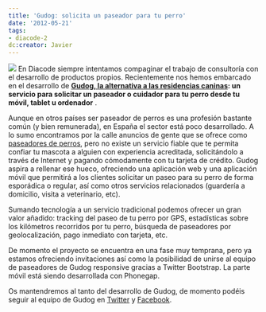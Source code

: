```yaml
---
title: 'Gudog: solicita un paseador para tu perro'
date: '2012-05-21'
tags:
- diacode-2
dc:creator: Javier
---
```


[![](http://blog.diacode.com/wp-content/uploads/2012/05/gudog_snapshot.png)](https://gudog.com)
En Diacode siempre intentamos compaginar el trabajo de consultoría con el desarrollo de productos propios. Recientemente nos hemos embarcado en el desarrollo de 
**[Gudog, la alternativa a las residencias caninas](https://gudog.com): un servicio para solicitar un paseador o cuidador para tu perro desde tu móvil, tablet u ordenador**
.

<!--more-->
Aunque en otros países ser paseador de perros es una profesión bastante común (y bien remunerada), en España el sector está poco desarrollado. A lo sumo encontramos por la calle anuncios de gente que se ofrece como 
[paseadores de perros](https://gudog.com), pero no existe un servicio fiable que te permita confiar tu mascota a alguien con experiencia acreditada, solicitándolo a través de Internet y pagando cómodamente con tu tarjeta de crédito. Gudog aspira a rellenar ese hueco, ofreciendo una aplicación web y una aplicación móvil que permitirá a los clientes solicitar un paseo para su perro de forma esporádica o regular, así como otros servicios relacionados (guardería a domicilio, visita a veterinario, etc).

Sumando tecnología a un servicio tradicional podemos ofrecer un gran valor añadido: tracking del paseo de tu perro por GPS, estadísticas sobre los kilómetros recorridos por tu perro, búsqueda de paseadores por geolocalización, pago inmediato con tarjeta, etc.

De momento el proyecto se encuentra en una fase muy temprana, pero ya estamos ofreciendo invitaciones así como la posibilidad de unirse al equipo de paseadores de Gudog
responsive gracias a Twitter Bootstrap. La parte móvil está siendo desarrollada con Phonegap.

Os mantendremos al tanto del desarrollo de Gudog, de momento podéis seguir al equipo de Gudog en 
[Twitter](http://twitter.com/gudog_es) y 
[Facebook](http://www.facebook.com/gudog.es).
